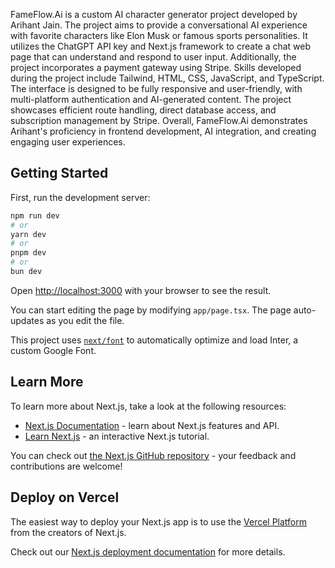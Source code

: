 

FameFlow.Ai is a custom AI character generator project developed by Arihant Jain. The project aims to provide a conversational AI experience with favorite characters like Elon Musk or famous sports personalities. It utilizes the ChatGPT API key and Next.js framework to create a chat web page that can understand and respond to user input. Additionally, the project incorporates a payment gateway using Stripe. Skills developed during the project include Tailwind, HTML, CSS, JavaScript, and TypeScript. The interface is designed to be fully responsive and user-friendly, with multi-platform authentication and AI-generated content. The project showcases efficient route handling, direct database access, and subscription management by Stripe. Overall, FameFlow.Ai demonstrates Arihant's proficiency in frontend development, AI integration, and creating engaging user experiences.

## Getting Started

First, run the development server:

```bash
npm run dev
# or
yarn dev
# or
pnpm dev
# or
bun dev
```

Open [http://localhost:3000](http://localhost:3000) with your browser to see the result.

You can start editing the page by modifying `app/page.tsx`. The page auto-updates as you edit the file.

This project uses [`next/font`](https://nextjs.org/docs/basic-features/font-optimization) to automatically optimize and load Inter, a custom Google Font.

## Learn More

To learn more about Next.js, take a look at the following resources:

- [Next.js Documentation](https://nextjs.org/docs) - learn about Next.js features and API.
- [Learn Next.js](https://nextjs.org/learn) - an interactive Next.js tutorial.

You can check out [the Next.js GitHub repository](https://github.com/vercel/next.js/) - your feedback and contributions are welcome!

## Deploy on Vercel

The easiest way to deploy your Next.js app is to use the [Vercel Platform](https://vercel.com/new?utm_medium=default-template&filter=next.js&utm_source=create-next-app&utm_campaign=create-next-app-readme) from the creators of Next.js.

Check out our [Next.js deployment documentation](https://nextjs.org/docs/deployment) for more details.
